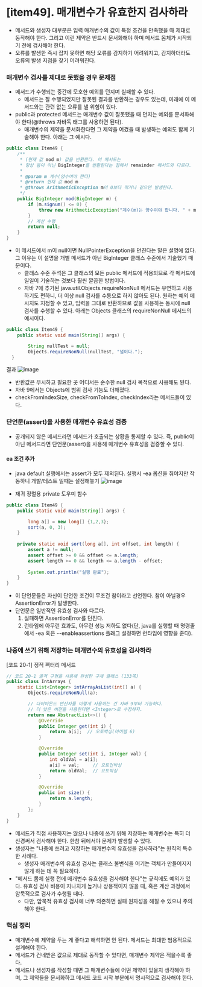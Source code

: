 # [item49]. 매개변수가 유효한지 검사하라

- 메서드와 생성자 대부분은 입력 매개변수의 값이 특정 조건을 만족했을 때 제대로 동작해야 한다. 그리고 이런 제약은 반드시 문서화해야 하며 메서드 몸체가 시작되기 전에 검사해야 한다.
- 오류를 발생한 즉시 잡지 못하면 해당 오류를 감지하기 어려워지고, 감지하더라도 오류의 발생 지점을 찾기 어려워진다.

### 매개변수 검사를 제대로 못했을 경우 문제점
- 메서드가 수행되는 중간에 모호한 예외를 던지며 실패할 수 있다.
  - 메서드는 잘 수행되었지만 잘못된 결과를 반환하는 경우도 있는데, 미래에 이 메서드와는 관련 없는 오류를 낼 위험이 있다.
- public과 protected 메서드는 매개변수 값이 잘못됐을 때 던지는 예외를 문서화해야 한다(@throws 자바독 태그를 사용하면 된다).
  - 매개변수의 제약을 문서화한다면 그 제약을 어겼을 때 발생하는 예외도 함께 기술해야 한다. 아래는 그 예시다.

```java
public class Item49 {
    /**
     * (현재 값 mod m) 값을 반환한다. 이 메서드는
     * 항상 음이 아닌 BigInteger를 반환한다는 점에서 remainder 메서드와 다르다.
     *
     * @param m 계수(양수여야 한다)
     * @return 현재 값 mod m
     * @throws ArithmeticException m이 0보다 작거나 같으면 발생한다.
     */
    public BigInteger mod(BigInteger m) {
        if (m.signum() <= 0) {
            throw new ArithmeticException("계수(m)는 양수여야 합니다. " + m);
        }
        // 계산 수행
        return null;
    }
}
```

- 이 메서드에서 m이 null이면 NullPointerException을 던진다는 말은 설명에 없다. 그 이유는 이 설명을 개별 메서드가 아닌 BigInteger 클래스 수준에서 기술했기 때문이다.
  - 클래스 수준 주석은 그 클래스의 모든 public 메서드에 적용되므로 각 메서드에 일일이 기술하는 것보다 훨씬 깔끔한 방법이다.
  - 자바 7에 추가된 java.util.Objects.requireNonNull 메서드는 유연하고 사용하기도 편하니, 더 이상 null 검사를 수동으로 하지 않아도 된다.
원하는 예외 메시지도 지정할 수 있고, 입력을 그대로 반환하므로 값을 사용하는 동시에 null 검사를 수행할 수 있다. 아래는 Objects 클래스의 requireNonNull 메서드의 예시이다.

```java
public class Item49 {
	public static void main(String[] args) {

        String nullTest = null;
        Objects.requireNonNull(nullTest, "널이다.");
  }
```
결과
![image](https://user-images.githubusercontent.com/63137585/152676556-4a45267e-0e4b-4e22-a818-a3519605431c.png)

- 반환값은 무시하고 필요한 곳 어디서든 순수한 null 검사 목적으로 사용해도 된다.
- 자바 9에서는 Objects에 범위 검사 기능도 더해졌다.
- checkFromIndexSize, checkFromToIndex, checkIndex라는 메서드들이 있다.

### 단언문(assert)을 사용한 매개변수 유효성 검증
- 공개되지 않은 메서드라면 메서드가 호출되는 상황을 통제할 수 있다. 즉, public이 아닌 메서드라면 단언문(assert)을 사용해 매개변수 유효성을 검증할 수 있다.

#### ea 조건 추가
- java default 실행에서는 assert가 모두 제외된다. 실행시 -ea 옵션을 줘야지만 작동하니 개발/테스트 일때는 설정해놓기
![image](https://user-images.githubusercontent.com/63137585/152676669-17ac8496-c649-409f-bc69-41575919209b.png)

- 재귀 정렬용 private 도우미 함수
```java
public class Item49 {
	public static void main(String[] args) {

        long a[] = new long[] {1,2,3};
        sort(a, 0, 3);
    }
	
    private static void sort(long a[], int offset, int length) {
        assert a != null;
        assert offset >= 0 && offset <= a.length;
        assert length >= 0 && length <= a.length - offset;
        
        System.out.println("실행 완료");
    }
}
```
- 이 단언문들은 자신이 단언한 조건이 무조건 참이라고 선언한다. 참이 아닐경우 AssertionError가 발생한다.
- 단언문은 일반적인 유효성 검사와 다르다.
  1. 실패하면 AssertionError를 던진다.
  2. 런타임에 아무런 효과도, 아무런 성능 저하도 없다(단, java를 실행할 때 명령줄에서 -ea 혹은 --enableassertions 플래그 설정하면 런타임에 영향을 준다).
 
### 나중에 쓰기 위해 저장하는 매개변수의 유효성을 검사하라
[코드 20-1] 정적 팩터리 메서드
```java
// 코드 20-1 골격 구현을 사용해 완성한 구체 클래스 (133쪽)
public class IntArrays {
    static List<Integer> intArrayAsList(int[] a) {
        Objects.requireNonNull(a);

        // 다이아몬드 연산자를 이렇게 사용하는 건 자바 9부터 가능하다.
        // 더 낮은 버전을 사용한다면 <Integer>로 수정하자.
        return new AbstractList<>() {
            @Override
            public Integer get(int i) {
                return a[i];  // 오토박싱(아이템 6)
            }

            @Override
            public Integer set(int i, Integer val) {
                int oldVal = a[i];
                a[i] = val;     // 오토언박싱
                return oldVal;  // 오토박싱
            }

            @Override
            public int size() {
                return a.length;
            }
        };
    }
}
```

- 메서드가 직접 사용하지는 않으나 나중에 쓰기 위해 저장하는 매개변수는 특히 더 신경써서 검사해야 한다. 한참 뒤에서야 문제가 발생할 수 있다.
- 생성자는 "나중에 쓰려고 저장하는 매개변수의 유효성을 검사하라"는 원칙의 특수한 사례다.
  - 생성자 매개변수의 유효성 검사는 클래스 불변식을 어기는 객체가 만들어지지 않게 하는 데 꼭 필요하다.
- "메서드 몸체 실행 전에 매개변수 유효성을 검사해야 한다"는 규칙에도 예외가 있다. 유효성 검사 비용이 지나치게 높거나 상용적이지 않을 때, 혹은 계산 과정에서 암묵적으로 검사가 수행될 때다.
  - 다만, 암묵적 유효성 검사에 너무 의존하면 실패 원자성을 해칠 수 있으니 주의해야 한다.

### 핵심 정리
- 매개변수에 제약을 두는 게 좋다고 해석하면 안 된다. 메서드는 최대한 범용적으로 설계해야 한다. 
- 메서드가 건네받은 값으로 제대로 동작할 수 있다면, 매개변수 제약은 적을수록 좋다.
- 메서드나 생성자를 작성할 때면 그 매개변수들에 어떤 제약이 있을지 생각해야 하며, 그 제약들을 문서화하고 메서드 코드 시작 부분에서 명시적으로 검사해야 한다.